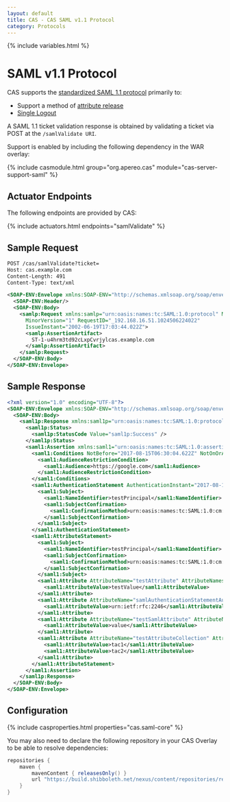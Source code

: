 ```yaml
---
layout: default
title: CAS - CAS SAML v1.1 Protocol
category: Protocols
---
```


{% include variables.html %}

# SAML v1.1 Protocol

CAS supports the [standardized SAML 1.1 protocol](http://en.wikipedia.org/wiki/SAML_1.1) primarily to:

- Support a method of [attribute release](../integration/Attribute-Release.html)
- [Single Logout](../installation/Logout-Single-Signout.html)

A SAML 1.1 ticket validation response is obtained by validating a ticket via POST at the `/samlValidate URI`.

Support is enabled by including the following dependency in the WAR overlay:

{% include casmodule.html group="org.apereo.cas" module="cas-server-support-saml" %}

## Actuator Endpoints
           
The following endpoints are provided by CAS:

{% include actuators.html endpoints="samlValidate" %}

## Sample Request

```xml
POST /cas/samlValidate?ticket=
Host: cas.example.com
Content-Length: 491
Content-Type: text/xml

<SOAP-ENV:Envelope xmlns:SOAP-ENV="http://schemas.xmlsoap.org/soap/envelope/">
  <SOAP-ENV:Header/>
  <SOAP-ENV:Body>
    <samlp:Request xmlns:samlp="urn:oasis:names:tc:SAML:1.0:protocol" MajorVersion="1"
      MinorVersion="1" RequestID="_192.168.16.51.1024506224022"
      IssueInstant="2002-06-19T17:03:44.022Z">
      <samlp:AssertionArtifact>
        ST-1-u4hrm3td92cLxpCvrjylcas.example.com
      </samlp:AssertionArtifact>
    </samlp:Request>
  </SOAP-ENV:Body>
</SOAP-ENV:Envelope>
```

## Sample Response

```xml
<?xml version="1.0" encoding="UTF-8"?>
<SOAP-ENV:Envelope xmlns:SOAP-ENV="http://schemas.xmlsoap.org/soap/envelope/">
  <SOAP-ENV:Body>
    <saml1p:Response xmlns:saml1p="urn:oasis:names:tc:SAML:1.0:protocol" InResponseTo="...." IssueInstant="2017-08-15T06:30:04.622Z" MajorVersion="1" MinorVersion="1" ResponseID="_bf6957bad275fc74a1c079a445581441">
      <saml1p:Status>
        <saml1p:StatusCode Value="saml1p:Success" />
      </saml1p:Status>
      <saml1:Assertion xmlns:saml1="urn:oasis:names:tc:SAML:1.0:assertion" AssertionID="_d9673d8af414cc9612929480b58cb2a1" IssueInstant="2017-08-15T06:30:04.622Z" Issuer="testIssuer" MajorVersion="1" MinorVersion="1">
        <saml1:Conditions NotBefore="2017-08-15T06:30:04.622Z" NotOnOrAfter="2017-08-15T06:30:05.622Z">
          <saml1:AudienceRestrictionCondition>
            <saml1:Audience>https://google.com</saml1:Audience>
          </saml1:AudienceRestrictionCondition>
        </saml1:Conditions>
        <saml1:AuthenticationStatement AuthenticationInstant="2017-08-15T06:46:43.585Z" AuthenticationMethod="urn:ietf:rfc:2246">
          <saml1:Subject>
            <saml1:NameIdentifier>testPrincipal</saml1:NameIdentifier>
            <saml1:SubjectConfirmation>
              <saml1:ConfirmationMethod>urn:oasis:names:tc:SAML:1.0:cm:artifact</saml1:ConfirmationMethod>
            </saml1:SubjectConfirmation>
          </saml1:Subject>
        </saml1:AuthenticationStatement>
        <saml1:AttributeStatement>
          <saml1:Subject>
            <saml1:NameIdentifier>testPrincipal</saml1:NameIdentifier>
            <saml1:SubjectConfirmation>
              <saml1:ConfirmationMethod>urn:oasis:names:tc:SAML:1.0:cm:artifact</saml1:ConfirmationMethod>
            </saml1:SubjectConfirmation>
          </saml1:Subject>
          <saml1:Attribute AttributeName="testAttribute" AttributeNamespace="whatever">
            <saml1:AttributeValue>testValue</saml1:AttributeValue>
          </saml1:Attribute>
          <saml1:Attribute AttributeName="samlAuthenticationStatementAuthMethod" AttributeNamespace="whatever">
            <saml1:AttributeValue>urn:ietf:rfc:2246</saml1:AttributeValue>
          </saml1:Attribute>
          <saml1:Attribute AttributeName="testSamlAttribute" AttributeNamespace="whatever">
            <saml1:AttributeValue>value</saml1:AttributeValue>
          </saml1:Attribute>
          <saml1:Attribute AttributeName="testAttributeCollection" AttributeNamespace="whatever">
            <saml1:AttributeValue>tac1</saml1:AttributeValue>
            <saml1:AttributeValue>tac2</saml1:AttributeValue>
          </saml1:Attribute>
        </saml1:AttributeStatement>
      </saml1:Assertion>
    </saml1p:Response>
  </SOAP-ENV:Body>
</SOAP-ENV:Envelope>
```

## Configuration

{% include casproperties.html properties="cas.saml-core" %}

You may also need to declare the following repository in
your CAS Overlay to be able to resolve dependencies:

```groovy
repositories {
    maven { 
        mavenContent { releasesOnly() }
        url "https://build.shibboleth.net/nexus/content/repositories/releases" 
    }
}
```
